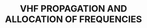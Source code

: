 ---
learningObjectiveId: "090.06"
parentId: "090"
title: VHF PROPAGATION AND ALLOCATION OF FREQUENCIES
---